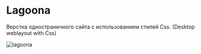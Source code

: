 # Lagoona
Верстка одностраничного сайта с использованием стилей Css.
(Desktop weblayout with Css)

![lagoona](https://github.com/Lim0naDK/Lagoona/assets/145338529/c509dca0-d6d0-4815-ad41-bf6301ca3f39)


